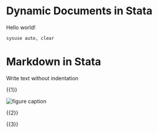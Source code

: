 # Dynamic Documents in Stata

 Hello world!

    sysuse auto, clear
    
# Markdown in Stata

 Write text without indentation


{{1}}


![figure caption](whatever.png)


{{2}}


{{3}}

